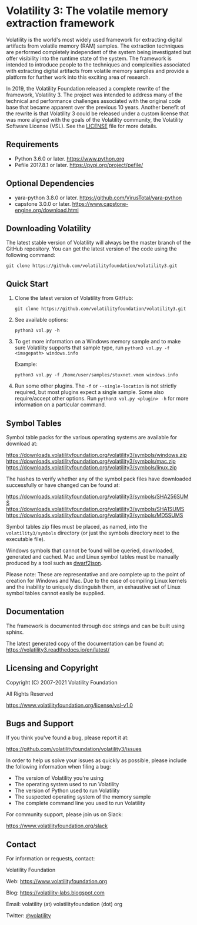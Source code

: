 # Volatility 3: The volatile memory extraction framework

Volatility is the world's most widely used framework for extracting digital artifacts from volatile memory (RAM)
samples. The extraction techniques are performed completely independent of the system being investigated but offer
visibility into the runtime state of the system. The framework is intended to introduce people to the techniques and
complexities associated with extracting digital artifacts from volatile memory samples and provide a platform for
further work into this exciting area of research.

In 2019, the Volatility Foundation released a complete rewrite of the framework, Volatility 3. The project was intended
to address many of the technical and performance challenges associated with the original code base that became apparent
over the previous 10 years. Another benefit of the rewrite is that Volatility 3 could be released under a custom license
that was more aligned with the goals of the Volatility community, the Volatility Software License (VSL). See
the [LICENSE](LICENSE.txt) file for more details.

## Requirements

- Python 3.6.0 or later. <https://www.python.org>
- Pefile 2017.8.1 or later. <https://pypi.org/project/pefile/>

## Optional Dependencies

- yara-python 3.8.0 or later. <https://github.com/VirusTotal/yara-python>
- capstone 3.0.0 or later. <https://www.capstone-engine.org/download.html>

## Downloading Volatility

The latest stable version of Volatility will always be the master branch of the GitHub repository. You can get the
latest version of the code using the following command:

```shell
git clone https://github.com/volatilityfoundation/volatility3.git
```

## Quick Start

1. Clone the latest version of Volatility from GitHub:

    ```shell
    git clone https://github.com/volatilityfoundation/volatility3.git
    ```

2. See available options:

    ```shell
    python3 vol.py -h
    ```

3. To get more information on a Windows memory sample and to make sure Volatility supports that sample type, run
   `python3 vol.py -f <imagepath> windows.info`

   Example:

    ```shell
    python3 vol.py -f /home/user/samples/stuxnet.vmem windows.info
    ```

4. Run some other plugins. The `-f` or `--single-location` is not strictly required, but most plugins expect a single
   sample. Some also require/accept other options. Run `python3 vol.py <plugin> -h`
   for more information on a particular command.

## Symbol Tables

Symbol table packs for the various operating systems are available for download at:

<https://downloads.volatilityfoundation.org/volatility3/symbols/windows.zip>  
<https://downloads.volatilityfoundation.org/volatility3/symbols/mac.zip>  
<https://downloads.volatilityfoundation.org/volatility3/symbols/linux.zip>

The hashes to verify whether any of the symbol pack files have downloaded successfully or have changed can be found at:

<https://downloads.volatilityfoundation.org/volatility3/symbols/SHA256SUMS>  
<https://downloads.volatilityfoundation.org/volatility3/symbols/SHA1SUMS>  
<https://downloads.volatilityfoundation.org/volatility3/symbols/MD5SUMS>

Symbol tables zip files must be placed, as named, into the `volatility3/symbols` directory (or just the symbols
directory next to the executable file).

Windows symbols that cannot be found will be queried, downloaded, generated and cached. Mac and Linux symbol tables must
be manually produced by a tool such as [dwarf2json](https://github.com/volatilityfoundation/dwarf2json).

Please note: These are representative and are complete up to the point of creation for Windows and Mac. Due to the ease
of compiling Linux kernels and the inability to uniquely distinguish them, an exhaustive set of Linux symbol tables
cannot easily be supplied.

## Documentation

The framework is documented through doc strings and can be built using sphinx.

The latest generated copy of the documentation can be found at: <https://volatility3.readthedocs.io/en/latest/>

## Licensing and Copyright

Copyright (C) 2007-2021 Volatility Foundation

All Rights Reserved

<https://www.volatilityfoundation.org/license/vsl-v1.0>

## Bugs and Support

If you think you've found a bug, please report it at:

<https://github.com/volatilityfoundation/volatility3/issues>

In order to help us solve your issues as quickly as possible, please include the following information when filing a
bug:

- The version of Volatility you're using
- The operating system used to run Volatility
- The version of Python used to run Volatility
- The suspected operating system of the memory sample
- The complete command line you used to run Volatility

For community support, please join us on Slack:

<https://www.volatilityfoundation.org/slack>

## Contact

For information or requests, contact:

Volatility Foundation

Web: <https://www.volatilityfoundation.org>

Blog:     <https://volatility-labs.blogspot.com>

Email: volatility (at) volatilityfoundation (dot) org

Twitter: [@volatility](https://twitter.com/volatility)
